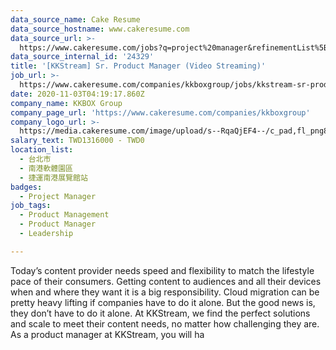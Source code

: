 ```yaml
---
data_source_name: Cake Resume
data_source_hostname: www.cakeresume.com
data_source_url: >-
  https://www.cakeresume.com/jobs?q=project%20manager&refinementList%5Blang_name%5D%5B0%5D=English&refinementList%5Bsalary_type%5D=per_year&range%5Bsalary_range%5D%5Bmin%5D=1000000&page=2
data_source_internal_id: '24329'
title: '[KKStream] Sr. Product Manager (Video Streaming)'
job_url: >-
  https://www.cakeresume.com/companies/kkboxgroup/jobs/kkstream-sr-product-manager-video-streaming
date: 2020-11-03T04:19:17.860Z
company_name: KKBOX Group
company_page_url: 'https://www.cakeresume.com/companies/kkboxgroup'
company_logo_url: >-
  https://media.cakeresume.com/image/upload/s--RqaQjEF4--/c_pad,fl_png8,h_200,w_200/v1604375754/f9qlpok430hwd4k1zx95.png
salary_text: TWD1316000 - TWD0
location_list:
  - 台北市
  - 南港軟體園區
  - 捷運南港展覽館站
badges:
  - Project Manager
job_tags:
  - Product Management
  - Product Manager
  - Leadership

---
```


Today’s content provider needs speed and flexibility to match the lifestyle pace of their consumers. Getting content to audiences and all their devices when and where they want it is a big responsibility. Cloud migration can be pretty heavy lifting if companies have to do it alone. But the good news is, they don’t have to do it alone. At KKStream, we find the perfect solutions and scale to meet their content needs, no matter how challenging they are. As a product manager at KKStream, you will ha